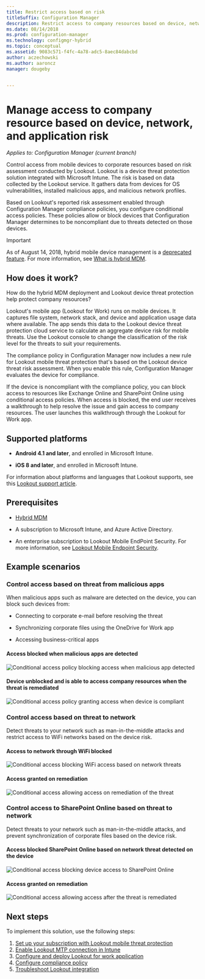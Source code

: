 ```yaml
---
title: Restrict access based on risk
titleSuffix: Configuration Manager
description: Restrict access to company resources based on device, network and application risk.
ms.date: 08/14/2018
ms.prod: configuration-manager
ms.technology: configmgr-hybrid
ms.topic: conceptual
ms.assetid: 9083c571-f4fc-4a78-adc5-8aec84dabcbd
author: aczechowski
ms.author: aaroncz
manager: dougeby


---
```


# Manage access to company resource based on device, network, and application risk

*Applies to: Configuration Manager (current branch)*

Control access from mobile devices to corporate resources based on risk assessment conducted by Lookout. Lookout is a device threat protection solution integrated with Microsoft Intune. The risk is based on data collected by the Lookout service. It gathers data from devices for OS vulnerabilities, installed malicious apps, and malicious network profiles. 

Based on Lookout's reported risk assessment enabled through Configuration Manager compliance policies, you configure conditional access policies. These policies allow or block devices that Configuration Manager determines to be noncompliant due to threats detected on those devices.

> [!Important]  
> As of August 14, 2018, hybrid mobile device management is a [deprecated feature](/sccm/core/plan-design/changes/deprecated/removed-and-deprecated-cmfeatures). For more information, see [What is hybrid MDM](/sccm/mdm/understand/hybrid-mobile-device-management).<!--Intune feature 2683117-->  



## How does it work?

How do the hybrid MDM deployment and Lookout device threat protection help protect company resources?

Lookout's mobile app (Lookout for Work) runs on mobile devices. It captures file system, network stack, and device and application usage data where available. The app sends this data to the Lookout device threat protection cloud service to calculate an aggregate device risk for mobile threats. Use the Lookout console to change the classification of the risk level for the threats to suit your requirements.  

The compliance policy in Configuration Manager now includes a new rule for Lookout mobile threat protection that's based on the Lookout device threat risk assessment. When you enable this rule, Configuration Manager evaluates the device for compliance.

If the device is noncompliant with the compliance policy, you can block access to resources like Exchange Online and SharePoint Online using conditional access policies. When access is blocked, the end user receives a walkthrough to help resolve the issue and gain access to company resources. The user launches this walkthrough through the Lookout for Work app.



## Supported platforms

- **Android 4.1 and later**, and enrolled in Microsoft Intune.  

- **iOS 8 and later**, and enrolled in Microsoft Intune.  


For information about platforms and languages that Lookout supports, see this [Lookout support article](https://personal.support.lookout.com/hc/articles/114094140253).



## Prerequisites

- [Hybrid MDM](/sccm/mdm/understand/hybrid-mobile-device-management)  

- A subscription to Microsoft Intune, and Azure Active Directory.  

- An enterprise subscription to Lookout Mobile EndPoint Security. For more information, see [Lookout Mobile Endpoint Security](https://www.lookout.com/products/mobile-endpoint-security).  



## Example scenarios


### Control access based on threat from malicious apps

When malicious apps such as malware are detected on the device, you can block such devices from:

- Connecting to corporate e-mail before resolving the threat  

- Synchronizing corporate files using the OneDrive for Work app  

- Accessing business-critical apps  

#### Access blocked when malicious apps are detected

![Conditional access policy blocking access when malicious app detected](media/config-mgr-maliciousapps_blocked.png)

#### Device unblocked and is able to access company resources when the threat is remediated

![Conditional access policy granting access when device is compliant](media/config-mgr-maliciousapps-unblocked.png)


### Control access based on threat to network

Detect threats to your network such as man-in-the-middle attacks and restrict access to WiFi networks based on the device risk.

#### Access to network through WiFi blocked

![Conditional access blocking WiFi access based on network threats](media/config-mgr-network-wifi-blocked.png)

#### Access granted on remediation

![Conditional access allowing access on remediation of the threat](media/config-mgr-network-wifi-unblocked.png)


### Control access to SharePoint Online based on threat to network

Detect threats to your network such as man-in-the-middle attacks, and prevent synchronization of corporate files based on the device risk.

#### Access blocked SharePoint Online based on network threat detected on the device

![Conditional access blocking device access to SharePoint Online](media/config-mgr-network-spo-blocked.png)


#### Access granted on remediation

![Conditional access allowing access after the threat is remediated](media/config-mgr-network-spo-unblocked.png)



## Next steps

To implement this solution, use the following steps:  

1. [Set up your subscription with Lookout mobile threat protection](set-up-your-subscription-with-lookout.md)
2. [Enable Lookout MTP connection in Intune](enable-lookout-connection-in-intune.md)
3.  [Configure and deploy Lookout for work application](configure-and-deploy-lookout-for-work-apps.md)
4. [Configure compliance policy](enable-device-threat-protection-rule-compliance-policy.md)
5. [Troubleshoot Lookout integration](troubleshoot-lookout-integration.md)
